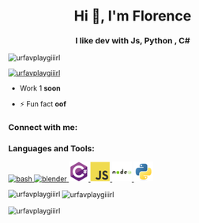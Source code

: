<h1 align="center">Hi 👀, I'm Florence</h1>
<h3 align="center">I like dev with Js, Python , C#</h3>

<p align="left"> <img src="https://komarev.com/ghpvc/?username=urfavplaygiiirl&label=Profile%20views&color=0e75b6&style=flat" alt="urfavplaygiiirl" /> </p>

<p align="left"> <a href="https://github.com/ryo-ma/github-profile-trophy"><img src="https://github-profile-trophy.vercel.app/?username=urfavplaygiiirl" alt="urfavplaygiiirl" /></a> </p>

- Work 1 **soon**

- ⚡ Fun fact **oof**

<h3 align="left">Connect with me:</h3>
<p align="left">
</p>

<h3 align="left">Languages and Tools:</h3>
<p align="left"> <a href="https://www.gnu.org/software/bash/" target="_blank" rel="noreferrer"> <img src="https://www.vectorlogo.zone/logos/gnu_bash/gnu_bash-icon.svg" alt="bash" width="40" height="40"/> </a> <a href="https://www.blender.org/" target="_blank" rel="noreferrer"> <img src="https://download.blender.org/branding/community/blender_community_badge_white.svg" alt="blender" width="40" height="40"/> </a> <a href="https://www.w3schools.com/cs/" target="_blank" rel="noreferrer"> <img src="https://raw.githubusercontent.com/devicons/devicon/master/icons/csharp/csharp-original.svg" alt="csharp" width="40" height="40"/> </a> <a href="https://developer.mozilla.org/en-US/docs/Web/JavaScript" target="_blank" rel="noreferrer"> <img src="https://raw.githubusercontent.com/devicons/devicon/master/icons/javascript/javascript-original.svg" alt="javascript" width="40" height="40"/> </a> <a href="https://nodejs.org" target="_blank" rel="noreferrer"> <img src="https://raw.githubusercontent.com/devicons/devicon/master/icons/nodejs/nodejs-original-wordmark.svg" alt="nodejs" width="40" height="40"/> </a> <a href="https://www.python.org" target="_blank" rel="noreferrer"> <img src="https://raw.githubusercontent.com/devicons/devicon/master/icons/python/python-original.svg" alt="python" width="40" height="40"/> </a> </p>

<p><img align="left" src="https://github-readme-stats.vercel.app/api/top-langs?username=urfavplaygiiirl&show_icons=true&locale=en&layout=compact" alt="urfavplaygiiirl" /></p>

<p>&nbsp;<img align="center" src="https://github-readme-stats.vercel.app/api?username=urfavplaygiiirl&show_icons=true&locale=en" alt="urfavplaygiiirl" /></p>

<p><img align="center" src="https://github-readme-streak-stats.herokuapp.com/?user=urfavplaygiiirl&" alt="urfavplaygiiirl" /></p>
